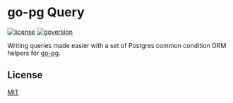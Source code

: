 # go-pg Query

[![license](https://img.shields.io/github/license/junwen-k/go-pgquery)](https://github.com/junwen-k/go-pgquery/blob/main/LICENSE)
[![goversion](https://img.shields.io/github/go-mod/go-version/junwen-k/go-pgquery)](https://github.com/junwen-k/go-pgquery)

Writing queries made easier with a set of Postgres common condition ORM helpers for [go-pg](https://github.com/go-pg/pg).

## License

[MIT](./LICENSE)
